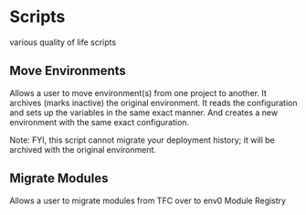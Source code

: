 # Scripts
various quality of life scripts

## Move Environments
Allows a user to move environment(s) from one project to another.
It archives (marks inactive) the original environment. 
It reads the configuration and sets up the variables in the same exact manner.
And creates a new environment with the same exact configuration.

Note: FYI, this script cannot migrate your deployment history; it will be archived with the original environment.

## Migrate Modules
Allows a user to migrate modules from TFC over to env0 Module Registry
